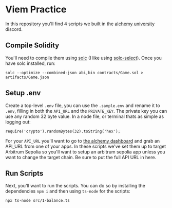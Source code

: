 # Viem Practice

In this repository you'll find 4 scripts we built in the [alchemy university](https://www.alchemy.com/university) discord.

## Compile Solidity

You'll need to compile them using [solc](https://docs.soliditylang.org/en/latest/installing-solidity.html) (I like using [solc-select](https://github.com/crytic/solc-select)). Once you have solc installed, run:

```
solc --optimize --combined-json abi,bin contracts/Game.sol > artifacts/Game.json
```

## Setup .env

Create a top-level `.env` file, you can use the `.sample.env` and rename it to `.env`, filling in both the `API_URL` and the `PRIVATE_KEY`. The private key you can use any random 32 byte value. In a node file, or terminal thats as simple as logging out:

```
require('crypto').randomBytes(32).toString('hex');
```

For your `API_URL` you'll want to go to [the alchemy dashboard](https://dashboard.alchemy.com/) and grab an API_URL from one of your apps. In these scripts we've set them up to target Arbitrum Sepolia so you'll want to setup an arbitrum sepolia app unless you want to change the target chain. Be sure to put the full API URL in here.

## Run Scripts

Next, you'll want to run the scripts. You can do so by installing the dependencies `npm i` and then using `ts-node` for the scripts:

```
npx ts-node src/1-balance.ts
```

